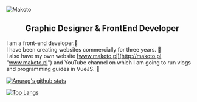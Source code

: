 ![Makoto](https://i.imgur.com/n7y1ZDB.png?1 "Makoto")
<h2 align="center">Graphic Designer & FrontEnd Developer</h2>

I am a front-end developer.🚀 <br>
I have been creating websites commercially for three years. 🎉 <br>
I also have my own website [www.makoto.pl](http://makoto.pl "www.makoto.pl") and YouTube channel on which I am going to run vlogs and programming guides in VueJS. 💚

[![Anurag's github stats](https://github-readme-stats.vercel.app/api?username=MakotoPD&show_icons=true&title_color=19f&icon_color=19f&bg_color=09f2&text_color=fa0)](https://github.com/anuraghazra/github-readme-stats)

[![Top Langs](https://github-readme-stats.vercel.app/api/top-langs/?username=MakotoPD&layout=compact&title_color=19f&bg_color=09f2&text_color=fa0)](https://github.com/anuraghazra/github-readme-stats)
